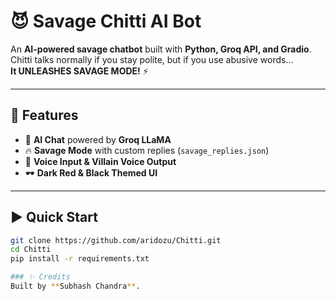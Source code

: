 # 😈 Savage Chitti AI Bot

An **AI-powered savage chatbot** built with **Python, Groq API, and Gradio**.  
Chitti talks normally if you stay polite, but if you use abusive words…  
**It UNLEASHES SAVAGE MODE!** ⚡

---

## 🚀 Features
- 🤖 **AI Chat** powered by **Groq LLaMA**  
- 🔥 **Savage Mode** with custom replies (`savage_replies.json`)  
- 🎤 **Voice Input & Villain Voice Output**  
- 🕶️ **Dark Red & Black Themed UI**

---

## ▶️ Quick Start

```bash
git clone https://github.com/aridozu/Chitti.git
cd Chitti
pip install -r requirements.txt

### ✨ Credits
Built by **Subhash Chandra**.
